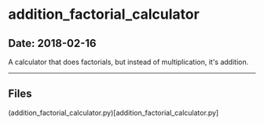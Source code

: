 # addition_factorial_calculator

## Date: 2018-02-16

A calculator that does factorials, but instead of multiplication, it's addition.

-----

## Files

(addition_factorial_calculator.py)[addition_factorial_calculator.py]